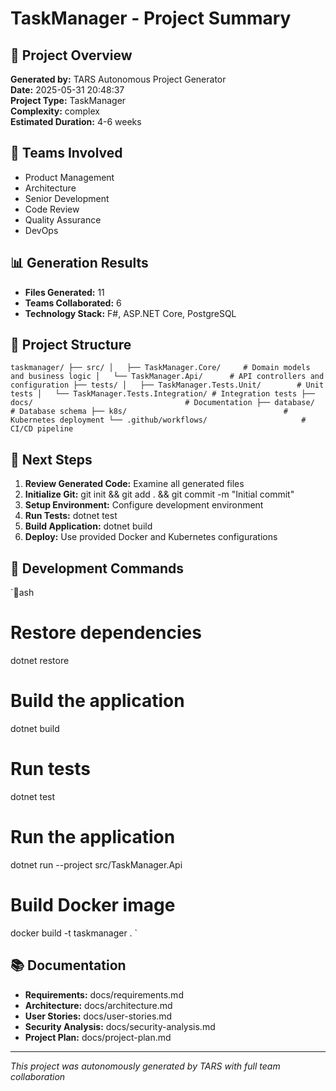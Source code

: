 # TaskManager - Project Summary

## 🎯 Project Overview
**Generated by:** TARS Autonomous Project Generator  
**Date:** 2025-05-31 20:48:37  
**Project Type:** TaskManager  
**Complexity:** complex  
**Estimated Duration:** 4-6 weeks  

## 🏢 Teams Involved
- Product Management
- Architecture
- Senior Development
- Code Review
- Quality Assurance
- DevOps


## 📊 Generation Results
- **Files Generated:** 11
- **Teams Collaborated:** 6
- **Technology Stack:** F#, ASP.NET Core, PostgreSQL

## 📁 Project Structure
`
taskmanager/
├── src/
│   ├── TaskManager.Core/     # Domain models and business logic
│   └── TaskManager.Api/      # API controllers and configuration
├── tests/
│   ├── TaskManager.Tests.Unit/        # Unit tests
│   └── TaskManager.Tests.Integration/ # Integration tests
├── docs/                                  # Documentation
├── database/                              # Database schema
├── k8s/                                   # Kubernetes deployment
└── .github/workflows/                     # CI/CD pipeline
`

## 🚀 Next Steps
1. **Review Generated Code:** Examine all generated files
2. **Initialize Git:** git init && git add . && git commit -m "Initial commit"
3. **Setup Environment:** Configure development environment
4. **Run Tests:** dotnet test
5. **Build Application:** dotnet build
6. **Deploy:** Use provided Docker and Kubernetes configurations

## 🔧 Development Commands
`ash
# Restore dependencies
dotnet restore

# Build the application
dotnet build

# Run tests
dotnet test

# Run the application
dotnet run --project src/TaskManager.Api

# Build Docker image
docker build -t taskmanager .
`

## 📚 Documentation
- **Requirements:** docs/requirements.md
- **Architecture:** docs/architecture.md
- **User Stories:** docs/user-stories.md
- **Security Analysis:** docs/security-analysis.md
- **Project Plan:** docs/project-plan.md

---
*This project was autonomously generated by TARS with full team collaboration*
